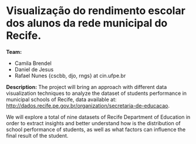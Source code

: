 # Visualização do rendimento escolar dos alunos da rede municipal do Recife.

**Team:**
* Camila Brendel
* Daniel de Jesus
* Rafael Nunes
{cscbb, djo, rngs} at cin.ufpe.br

**Description:** The project will bring an approach with different data visualization techniques to analyze the dataset of students performance in municipal schools of Recife, data available at: http://dados.recife.pe.gov.br/organization/secretaria-de-educacao.

We will explore a total of nine datasets of Recife Department of Education in order to extract insights and better understand how is the distribution of school performance of students, as well as what factors can influence the final result of the student.
